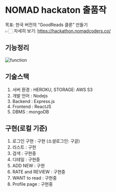 # NOMAD hackaton 출품작
목표: 한국 버전의 “GoodReads 클론” 만들기  
👉🏻 자세히 보기: https://hackathon.nomadcoders.co/ 


## 기능정리
![function](./doc/function.png)
## 기술스택
1) 서버 환경 : HEROKU, STORAGE: AWS S3
2) 개발 언어 : Nodejs
3) Backend : Express.js
4) Frontend : ReactJS
5) DBMS : mongoDB


## 구현(로컬 기준)
1) 로그인 구현 : 구현 (소셜로그인: 구글)
2) 리스트 : 구현
3) 검색 : 구현중
4) 디테일 : 구현중
5) ADD NEW : 구현
6) RATE and REVIEW : 구현중
7) WANT to read : 구현중
8) Profile page : 구현중
